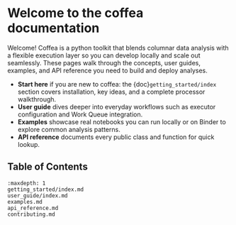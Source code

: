 # Welcome to the coffea documentation

Welcome! Coffea is a python toolkit that blends columnar data analysis with a flexible execution layer so you can develop locally and scale out seamlessly.
These pages walk through the concepts, user guides, examples, and API reference you need to build and deploy analyses.

- **Start here** if you are new to coffea: the {doc}`getting_started/index` section covers installation, key ideas, and a complete processor walkthrough.
- **User guide** dives deeper into everyday workflows such as executor configuration and Work Queue integration.
- **Examples** showcase real notebooks you can run locally or on Binder to explore common analysis patterns.
- **API reference** documents every public class and function for quick lookup.

## Table of Contents

```{toctree}
:maxdepth: 1
getting_started/index.md
user_guide/index.md
examples.md
api_reference.md
contributing.md
```
